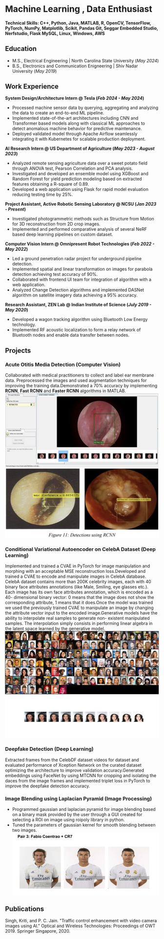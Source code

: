 
# Machine Learning , Data Enthusiast

#### Technical Skills: C++, Python, Java, MATLAB, R, OpenCV, TensorFlow, PyTorch, NumPy, Matplotlib, Scikit, Pandas Git, Seggar Embedded Studio, Nerfstudio, Flask MySQL, Linux, Windows, AWS

## Education						       		
- M.S., Electrical Engineering	| North Carolina State University (_May 2024_)	 			        		
- B.S., Electronics and Communication Enigneering | Shiv Nadar University (_May 2019_)

## Work Experience
**System Design/Architecture Intern @ Tesla (_Feb 2024 - May 2024_)**
- Processed machine sensor data by querying, aggregating and analyzing the data to create an end-to-end ML pipeline.
- Implemented state-of-the-art architectures including CNN and Transformer based models along with classical ML approaches to
detect anomalous machine behavior for predictive maintenance.
- Deployed validated model through Apache Airflow seamlessly integrating it with Kubernetes for scalable production deployment.


**AI Research Intern @ US Department of Agriculture (_May 2023 - August 2023_)**
- Analyzed remote sensing agriculture data over a sweet potato field through ANOVA test, Pearson Correlation and PCA analysis.
- Investigated and developed an ensemble model using XGBoost and Random Forest for yield prediction modeling based on
extracted features obtaining a R-square of 0.89.
- Developed a web application using Flask for rapid model evaluation reducing testing time by 25%.

**Project Assistant, Active Robotic Sensing Laboratory @ NCSU (_Jan 2023 - Present_)**
- Investigated photogrammetric methods such as Structure from Motion for 3D reconstruction from 2D crop images.
- Implemented and performed comparative analysis of several NeRF based deep learning pipelines on custom dataset.

**Computer Vision Intern @ Omnipresent Robot Technologies (_Feb 2022 - May 2022_)**
- Led a ground penetration radar project for underground pipeline detection.
- Implemented spatial and linear transformation on images for parabola detection achieving test accuracy of 90%.
- Collaborated with frontend UI team for integration of algorithm with a web application.
- Analyzed Change Detection algorithms and implemented DASNet algorithm on satellite imagery data achieving a 95% accuracy.

**Research Assistant, ZEN Lab @ Indian Institute of Science (_July 2019 - May 2020_)**
- Developed a wagon tracking algorithm using Bluetooth Low Energy technology.
- Implemented RF acoustic localization to form a relay network of Bluetooth nodes and enable data transfer between nodes.

## Projects

### Acute Otitis Media Detection (Computer Vision)

Collaborated with medical practitioners to collect and label ear membrane data. Preprocessed the images and used augmentation techniques for improving the training data.Demonstrated a 70% accuracy by implementing **RCNN**, **Fast RCNN** and **Faster RCNN** algorithms in MATLAB.
![Image labelling in MATLAB](/assets/img/image_labelling.png)
![RCNN Detection Results](/assets/img/rcnn_detection.png)


### Conditional Variational Autoencoder on CelebA Dataset (Deep Learning)

Implemented and trained a CVAE in PyTorch for image manipulation and morphing with an acceptable MSE reconstruction loss.Developed and trained a CVAE to encode and manipulate images in CelebA database. CelebA dataset contains more than 200K celebrity images, each with 40 binary face attributes annotations (like Male, Smiling, eye glasses etc.). Each image has its own face attributes annotation, which is encoded as a 40- dimensional binary vector: 0 means that the image does not show the corresponding attribute, 1 means that it does.Once the model was trained we used the previously trained CVAE to manipulate an image by changing the attribute vector input to the encoded image.Generative models have the ability to interpolate real samples to generate non- existent manipulated samples. The interpolation simply consists in performing linear algebra in the latent space learned by the generative model.
![Manipulated faces with sunglasses](/assets/img/beard_man.png)
![Interpolated results for morphing](/assets/img/nterpolation.png)

### Deepfake Detection (Deep Learning)
Extracted frames from the CelebDF dataset videos for dataset and  evaluated performance of Xception Network on the curated dataset optimizing the architecture to improve validation accuracy.Generated embeddings using FaceNet by using MTCNN for cropping and isolating the daces from the image frames and implemented triplet loss in PyTorch to improve the deepfake detection accuracy.

### Image Blending using Laplacian Pyramid (Image Processing)
- Programmed gaussian and laplacian pyramid for image blending based on a binary mask provided by the user through a GUI
created for selecting a ROI on image using roipoly library in python.
- Tuned the parameters of gaussian kernel for smooth blending between two images.
![Blending results](/assets/img/gaussian_blending.png)


## Publications
Singh, Kriti, and P. C. Jain. "Traffic control enhancement with video camera images using AI." Optical and Wireless Technologies: Proceedings of OWT 2019. Springer Singapore, 2020.


